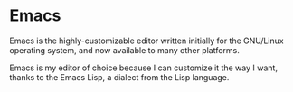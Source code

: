 Emacs
=====

Emacs is the highly-customizable editor written initially for the
GNU/Linux operating system, and now available to many other platforms.

Emacs is my editor of choice because I can customize it the way I want,
thanks to the Emacs Lisp, a dialect from the Lisp language.
